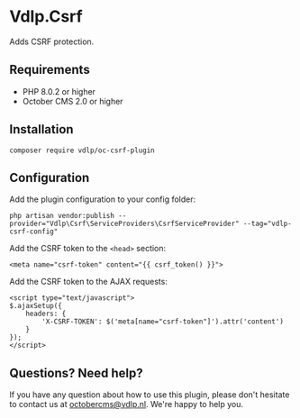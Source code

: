 # Vdlp.Csrf

Adds CSRF protection.

## Requirements

* PHP 8.0.2 or higher
* October CMS 2.0 or higher

## Installation

```
composer require vdlp/oc-csrf-plugin
```

## Configuration

Add the plugin configuration to your config folder:

```
php artisan vendor:publish --provider="Vdlp\Csrf\ServiceProviders\CsrfServiceProvider" --tag="vdlp-csrf-config"
```

Add the CSRF token to the `<head>` section:

```
<meta name="csrf-token" content="{{ csrf_token() }}">
```

Add the CSRF token to the AJAX requests:

```
<script type="text/javascript">
$.ajaxSetup({
    headers: {
        'X-CSRF-TOKEN': $('meta[name="csrf-token"]').attr('content')
    }
});
</script>
```

## Questions? Need help?

If you have any question about how to use this plugin, please don't hesitate to contact us at octobercms@vdlp.nl. We're happy to help you.
